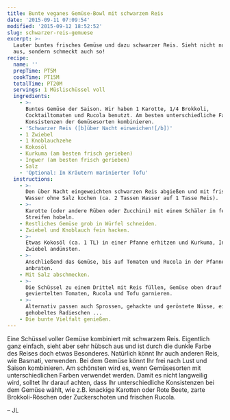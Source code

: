 ```yaml
---
title: Bunte veganes Gemüse-Bowl mit schwarzem Reis
date: '2015-09-11 07:09:54'
modified: '2015-09-12 18:52:52'
slug: schwarzer-reis-gemuese
excerpt: >-
  Lauter buntes frisches Gemüse und dazu schwarzer Reis. Sieht nicht nur super
  aus, sondern schmeckt auch so!
recipe:
  name: ''
  prepTime: PT5M
  cookTime: PT15M
  totalTime: PT20M
  servings: 1 Müslischüssel voll
  ingredients:
    - >-
      Buntes Gemüse der Saison. Wir haben 1 Karotte, 1/4 Brokkoli,
      Cocktailtomaten und Rucola benutzt. Am besten unterschiedliche Farben und
      Konsistenzen der Gemüsesorten kombinieren.
    - 'Schwarzer Reis ([b]über Nacht einweichen![/b])'
    - 1 Zwiebel
    - 1 Knoblauchzehe
    - Kokosöl
    - Kurkuma (am besten frisch gerieben)
    - Ingwer (am besten frisch gerieben)
    - Salz
    - 'Optional: In Kräutern marinierter Tofu'
  instructions:
    - >-
      Den über Nacht eingeweichten schwarzen Reis abgießen und mit frischem
      Wasser ohne Salz kochen (ca. 2 Tassen Wasser auf 1 Tasse Reis).
    - >-
      Karotte (oder andere Rüben oder Zucchini) mit einem Schäler in feine
      Streifen hobeln.
    - Restliches Gemüse grob in Würfel schneiden.
    - Zwiebel und Knoblauch fein hacken.
    - >-
      Etwas Kokosöl (ca. 1 TL) in einer Pfanne erhitzen und Kurkuma, Ingwer und
      Zwiebel andünsten.
    - >-
      Anschließend das Gemüse, bis auf Tomaten und Rucola in der Pfanne
      anbraten.
    - Mit Salz abschmecken.
    - >-
      Die Schüssel zu einem Drittel mit Reis füllen, Gemüse oben drauf und mit
      geviertelten Tomaten, Rucola und Tofu garnieren.
    - >-
      Alternativ passen auch Sprossen, gehackte und geröstete Nüsse, ein fein
      gehobeltes Radieschen ...
    - Die bunte Vielfalt genießen.
---
```


Eine Schüssel voller Gemüse kombiniert mit schwarzem Reis. Eigentlich ganz einfach, sieht aber sehr hübsch aus und ist durch die dunkle Farbe des Reises doch etwas Besonderes. Natürlich könnt Ihr auch anderen Reis, wie Basmati, verwenden. Bei dem Gemüse könnt Ihr frei nach Lust und Saison kombinieren. Am schönsten wird es, wenn Gemüsesorten mit unterschiedlichen Farben verwendet werden. Damit es nicht langweilig wird, solltet Ihr darauf achten, dass Ihr unterschiedliche Konsistenzen bei dem Gemüse wählt, wie z.B. knackige Karotten oder Rote Beete, zarte Brokkoli-Röschen oder Zuckerschoten und frischen Rucola.  

– JL

